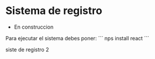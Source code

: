 <h1>Sistema de registro</h1>

- En construccion 

Para ejecutar el sistema debes poner: 
´´´ nps install react ´´´ 

siste de registro 2 

